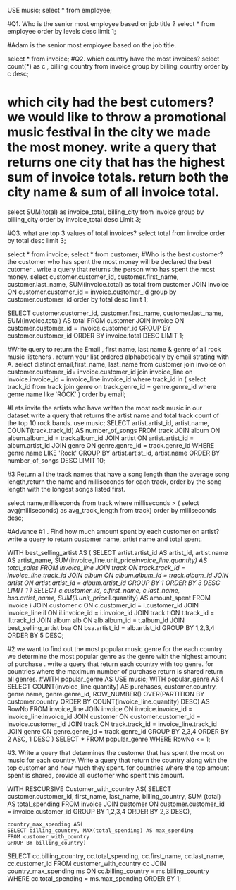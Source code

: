 USE music;
select * from employee;

#Q1. Who is the senior most employee based on job title ?
select * from employee
order by levels desc
limit 1;

#Adam is the senior most employee based on the job title. 

select * from invoice; 
#Q2. which country have the most invoices?
select count(*) as c , billing_country
from invoice
group by billing_country
order by c desc;

# which city had the best cutomers? we would like to throw a promotional music festival in the city we made the most money. write a query that returns one city that has the highest sum of invoice totals. return both the city name & sum of all invoice total.

select SUM(total) as invoice_total, billing_city
from invoice 
group by billing_city
order by invoice_total desc
Limit 3;


#Q3. what are top 3 values of total invoices?
select total from invoice
order by total desc 
limit 3;

select * from invoice; 
select * from customer; 
#Who is the best customer? the customer who has spent the most money will be declared the best cutomer . write a query that returns the person who has spent the most money. 
select customer.customer_id, customer.first_name, customer.last_name, 
SUM(invoice.total) as total 
from customer
JOIN invoice ON customer.customer_id = invoice.customer_id
group by customer.customer_id
order by total desc
limit 1;

SELECT 
    customer.customer_id, 
    customer.first_name, 
    customer.last_name, 
    SUM(invoice.total) AS total 
FROM 
    customer
JOIN 
    invoice ON customer.customer_id = invoice.customer_id
GROUP BY 
    customer.customer_id
ORDER BY 
    invoice.total DESC
LIMIT 1;


#Write query to return the Email , first name, last name & genre of all rock music listeners . return your list ordered alphabetically by email strating with A. 
select distinct email,first_name, last_name
from  customer
join invoice on customer.customer_id= invoice.customer_id
join invoice_line on invoice.invoice_id = invoice_line.invoice_id
where track_id in (
	select track_id from track
	join genre on track.genre_id = genre.genre_id
	where genre.name like 'ROCK'
)
order by email;

#Lets invite the artists who have written the most rock music in our dataset.write a query that returns the artist name and total track count of the top 10 rock bands. 
use music;
SELECT 
    artist.artist_id, 
    artist.name, 
    COUNT(track.track_id) AS number_of_songs
FROM track
JOIN album ON album.album_id = track.album_id
JOIN artist ON artist.artist_id = album.artist_id
JOIN genre ON genre.genre_id = track.genre_id
WHERE genre.name LIKE 'Rock'
GROUP BY artist.artist_id, artist.name
ORDER BY number_of_songs DESC
LIMIT 10;

#3 Return all the track names that have a song length than the average song length,return the name and milliseconds for each track, order by the song length with the longest songs listed first.

select name,milliseconds 
from track
where milliseconds > (
	select avg(milliseconds) as avg_track_length
    from track)
order by milliseconds desc;

#Advance
#1 . Find how much amount spent by each customer on artist? write a query to return customer name, artist name and total spent.

WITH best_selling_artist AS (
	SELECT artist.artist_id AS artist_id, artist.name AS artist_name, SUM(invoice_line.unit_price*invoice_line.quantity) AS total_sales
	FROM invoice_line
	JOIN track ON track.track_id = invoice_line.track_id
	JOIN album ON album.album_id = track.album_id
	JOIN artist ON artist.artist_id = album.artist_id
	GROUP BY 1
	ORDER BY 3 DESC
	LIMIT 1
)
SELECT c.customer_id, c.first_name, c.last_name, bsa.artist_name, SUM(il.unit_price*il.quantity) AS amount_spent
FROM invoice i
JOIN customer c ON c.customer_id = i.customer_id
JOIN invoice_line il ON il.invoice_id = i.invoice_id
JOIN track t ON t.track_id = il.track_id
JOIN album alb ON alb.album_id = t.album_id
JOIN best_selling_artist bsa ON bsa.artist_id = alb.artist_id
GROUP BY 1,2,3,4
ORDER BY 5 DESC;




#2 we want to find out the most popular music genre for the each country. we determine the most popular genre as the genre with the highest amount of purchase . write a query that return each country with top genre. for countries where the maximum number of purchase return is shared return all genres. 
#WITH popular_genre AS
USE music;
WITH popular_genre AS 
(
    SELECT COUNT(invoice_line.quantity) AS purchases, customer.country, genre.name, genre.genre_id, 
	ROW_NUMBER() OVER(PARTITION BY customer.country ORDER BY COUNT(invoice_line.quantity) DESC) AS RowNo 
    FROM invoice_line 
	JOIN invoice ON invoice.invoice_id = invoice_line.invoice_id
	JOIN customer ON customer.customer_id = invoice.customer_id
	JOIN track ON track.track_id = invoice_line.track_id
	JOIN genre ON genre.genre_id = track.genre_id
	GROUP BY 2,3,4
	ORDER BY 2 ASC, 1 DESC
)
SELECT * FROM popular_genre WHERE RowNo <= 1;

#3. Write a query that determines the customer that has spent the most on music for each country. Write a query that return the country along with the top customer and how much they spent. for countries where the top amount spent is shared, provide all customer who spent this amount.

WITH RESCURSIVE 
	Customer_with_country AS(
    SELECT customer.customer_id, first_name, last_name, billing_country, SUM (total) AS total_spending
    FROM invoice
    JOIN customer ON customer.customer_id = invoice.customer_id
    GROUP BY 1,2,3,4
    ORDER BY 2,3 DESC),
    
    country_max_spending AS(
    SELECT billing_country, MAX(total_spending) AS max_spending
    FROM customer_with_country
    GROUP BY billing_country)
    
SELECT cc.billing_country, cc.total_spending, cc.first_name, cc.last_name, cc.customer_id
FROM customer_with_country cc
JOIN country_max_spending ms
ON cc.billing_country = ms.billing_country
WHERE cc.total_spending = ms.max_spending
ORDER  BY 1;
    
